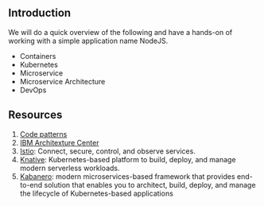 

## Introduction

We will do a quick overview of the following and have a hands-on of working with a simple application name NodeJS.

- Containers
- Kubernetes
- Microservice
- Microservice Architecture
- DevOps

## Resources

1. [Code patterns](https://developer.ibm.com/patterns/)
2. [IBM Architexture Center](https://www.ibm.com/cloud/garage/architectures)
3. [Istio](https://istio.io/): Connect, secure, control, and observe services.
4. [Knative](https://knative.dev/): Kubernetes-based platform to build, deploy, and manage modern serverless workloads.
5. [Kabanero](https://kabanero.io/): modern microservices-based framework that provides end-to-end solution that enables you to architect, build, deploy, and manage the lifecycle of Kubernetes-based applications



